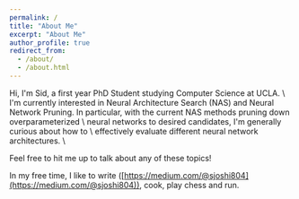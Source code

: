```yaml
---
permalink: /
title: "About Me"
excerpt: "About Me"
author_profile: true
redirect_from: 
  - /about/
  - /about.html
---
```


Hi, I'm Sid, a first year PhD Student studying Computer Science at UCLA. \\
I'm currently interested in Neural Architecture Search (NAS) and Neural Network Pruning. In particular, with the current NAS methods pruning down overparameterized \\
neural networks to desired candidates, I'm generally curious about how to \\
effectively evaluate different neural network architectures. \\

Feel free to hit me up to talk about any of these topics!

In my free time, I like to write ([https://medium.com/@sjoshi804](https://medium.com/@sjoshi804)), cook, play chess and run. 